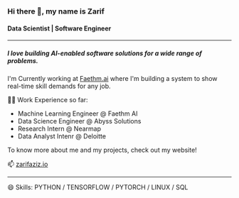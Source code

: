 ### Hi there 👋, my name is Zarif

#### Data Scientist | Software Engineer
______

##### I love building AI-enabled software solutions for a wide range of problems.

I'm Currently working at [Faethm.ai](https://www.faethm.ai/) where I'm building a system to show real-time skill demands for any job.

👨‍💻 Work Experience so far:
- Machine Learning Engineer @ Faethm AI
- Data Science Engineer @ Abyss Solutions
- Research Intern @ Nearmap
- Data Analyst Intenr @ Deloitte

To know more about me and my projects, check out my website!

📫 [zarifaziz.io](zarifaziz.io)

______
😄 Skills: PYTHON / TENSORFLOW / PYTORCH / LINUX / SQL





